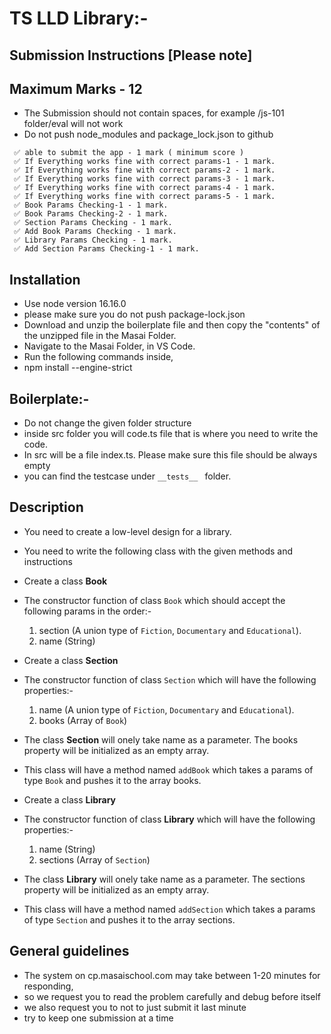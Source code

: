 # TS LLD Library:-

## Submission Instructions [Please note]

## Maximum Marks - 12

- The Submission should not contain spaces, for example /js-101 folder/eval will not work
- Do not push node_modules and package_lock.json to github

```
 ✅ able to submit the app - 1 mark ( minimum score )
 ✅ If Everything works fine with correct params-1 - 1 mark.
 ✅ If Everything works fine with correct params-2 - 1 mark.
 ✅ If Everything works fine with correct params-3 - 1 mark.
 ✅ If Everything works fine with correct params-4 - 1 mark.
 ✅ If Everything works fine with correct params-5 - 1 mark.
 ✅ Book Params Checking-1 - 1 mark.
 ✅ Book Params Checking-2 - 1 mark.
 ✅ Section Params Checking - 1 mark.
 ✅ Add Book Params Checking - 1 mark.
 ✅ Library Params Checking - 1 mark.
 ✅ Add Section Params Checking-1 - 1 mark.

```

## Installation

- Use node version 16.16.0
- please make sure you do not push package-lock.json
- Download and unzip the boilerplate file and then copy the "contents" of the unzipped file in the Masai Folder.
- Navigate to the Masai Folder, in VS Code.
- Run the following commands inside,
- npm install --engine-strict

## Boilerplate:-

- Do not change the given folder structure
- inside src folder you will code.ts file that is where you need to write the code.
- In src will be a file index.ts. Please make sure this file should be always empty
- you can find the testcase under `__tests__ ` folder.

## Description

- You need to create a low-level design for a library.
- You need to write the following class with the given methods and instructions

- Create a class **Book**

- The constructor function of class `Book` which should accept the following params in the order:-

  1. section (A union type of `Fiction`, `Documentary` and `Educational`).
  2. name (String)

- Create a class **Section**

- The constructor function of class `Section` which will have the following properties:-

  1. name (A union type of `Fiction`, `Documentary` and `Educational`).
  2. books (Array of `Book`)

- The class **Section** will onely take name as a parameter. The books property will be initialized as an empty array.

- This class will have a method named `addBook` which takes a params of type `Book` and pushes it to the array books.

- Create a class **Library**

- The constructor function of class **Library** which will have the following properties:-

  1. name (String)
  2. sections (Array of `Section`)

- The class **Library** will onely take name as a parameter. The sections property will be initialized as an empty array.

- This class will have a method named `addSection` which takes a params of type `Section` and pushes it to the array sections.

## General guidelines

- The system on cp.masaischool.com may take between 1-20 minutes for responding,
- so we request you to read the problem carefully and debug before itself
- we also request you to not to just submit it last minute
- try to keep one submission at a time
